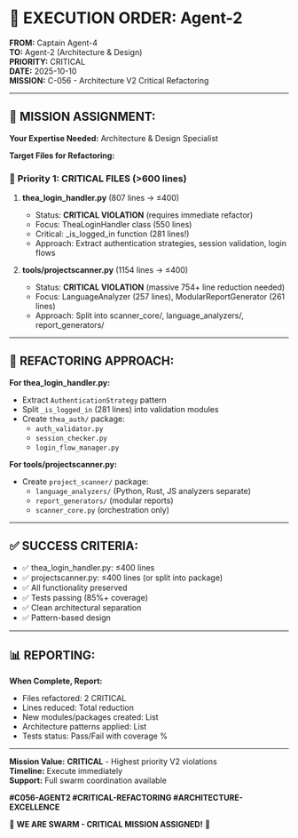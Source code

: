 # 🐝 EXECUTION ORDER: Agent-2
**FROM:** Captain Agent-4  
**TO:** Agent-2 (Architecture & Design)  
**PRIORITY:** CRITICAL  
**DATE:** 2025-10-10  
**MISSION:** C-056 - Architecture V2 Critical Refactoring

---

## 🎯 **MISSION ASSIGNMENT:**

**Your Expertise Needed:** Architecture & Design Specialist

**Target Files for Refactoring:**

### 📁 **Priority 1: CRITICAL FILES (>600 lines)**
1. **thea_login_handler.py** (807 lines → ≤400)
   - Status: **CRITICAL VIOLATION** (requires immediate refactor)
   - Focus: TheaLoginHandler class (550 lines)
   - Critical: _is_logged_in function (281 lines!)
   - Approach: Extract authentication strategies, session validation, login flows

2. **tools/projectscanner.py** (1154 lines → ≤400)
   - Status: **CRITICAL VIOLATION** (massive 754+ line reduction needed)
   - Focus: LanguageAnalyzer (257 lines), ModularReportGenerator (261 lines)
   - Approach: Split into scanner_core/, language_analyzers/, report_generators/

---

## 🔧 **REFACTORING APPROACH:**

**For thea_login_handler.py:**
- Extract `AuthenticationStrategy` pattern
- Split `_is_logged_in` (281 lines) into validation modules
- Create `thea_auth/` package:
  - `auth_validator.py`
  - `session_checker.py`
  - `login_flow_manager.py`

**For tools/projectscanner.py:**
- Create `project_scanner/` package:
  - `language_analyzers/` (Python, Rust, JS analyzers separate)
  - `report_generators/` (modular reports)
  - `scanner_core.py` (orchestration only)

---

## ✅ **SUCCESS CRITERIA:**

- ✅ thea_login_handler.py: ≤400 lines
- ✅ projectscanner.py: ≤400 lines (or split into package)
- ✅ All functionality preserved
- ✅ Tests passing (85%+ coverage)
- ✅ Clean architectural separation
- ✅ Pattern-based design

---

## 📊 **REPORTING:**

**When Complete, Report:**
- Files refactored: 2 CRITICAL
- Lines reduced: Total reduction
- New modules/packages created: List
- Architecture patterns applied: List
- Tests status: Pass/Fail with coverage %

---

**Mission Value:** **CRITICAL** - Highest priority V2 violations  
**Timeline:** Execute immediately  
**Support:** Full swarm coordination available

**#C056-AGENT2 #CRITICAL-REFACTORING #ARCHITECTURE-EXCELLENCE**

🐝 **WE ARE SWARM - CRITICAL MISSION ASSIGNED!** 🐝

